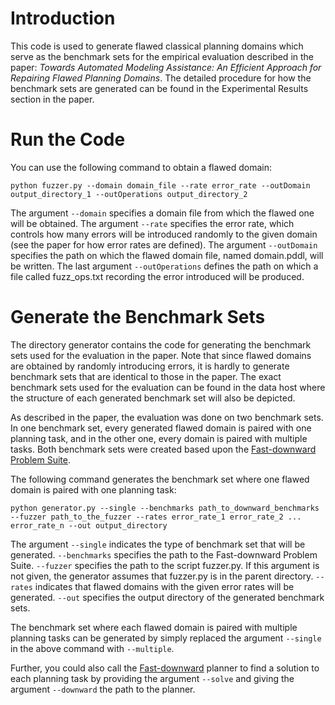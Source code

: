 # Introduction

This code is used to generate flawed classical planning domains which serve as the benchmark sets for the empirical evaluation described in the paper: *Towards Automated Modeling Assistance: An Efficient Approach for Repairing Flawed Planning Domains*. The detailed procedure for how the benchmark sets are generated can be found in the Experimental Results section in the paper.

# Run the Code

You can use the following command to obtain a flawed domain:
```
python fuzzer.py --domain domain_file --rate error_rate --outDomain output_directory_1 --outOperations output_directory_2
```
The argument `--domain` specifies a domain file from which the flawed one will be obtained. The argument `--rate` specifies the error rate, which controls how many errors will be introduced randomly to the given domain (see the paper for how error rates are defined). The argument `--outDomain` specifies the path on which the flawed domain file, named domain.pddl, will be written. The last argument `--outOperations` defines the path on which a file called fuzz_ops.txt recording the error introduced will be produced.

# Generate the Benchmark Sets

The directory generator contains the code for generating the benchmark sets used for the evaluation in the paper. Note that since flawed domains are obtained by randomly introducing errors, it is hardly to generate benchmark sets that are identical to those in the paper. The exact benchmark sets used for the evaluation can be found in the data host where the structure of each generated benchmark set will also be depicted. 

As described in the paper, the evaluation was done on two benchmark sets. In one benchmark set, every generated flawed domain is paired with one planning task, and in the other one, every domain is paired with multiple tasks. Both benchmark sets were created based upon the [Fast-downward Problem Suite](https://github.com/aibasel/downward-benchmarks). 

The following command generates the benchmark set where one flawed domain is paired with one planning task:
```
python generator.py --single --benchmarks path_to_downward_benchmarks --fuzzer path_to_the_fuzzer --rates error_rate_1 error_rate_2 ... error_rate_n --out output_directory
```
The argument `--single` indicates the type of benchmark set that will be generated. `--benchmarks` specifies the path to the Fast-downward Problem Suite. `--fuzzer` specifies the path to the script fuzzer.py. If this argument is not given, the generator assumes that fuzzer.py is in the parent directory. `--rates` indicates that flawed domains with the given error rates will be generated. `--out` specifies the output directory of the generated benchmark sets. 

The benchmark set where each flawed domain is paired with multiple planning tasks can be generated by simply replaced the argument `--single` in the above command with `--multiple`. 

Further, you could also call the [Fast-downward](https://www.fast-downward.org/) planner to find a solution to each planning task by providing the argument `--solve` and giving the argument `--downward` the path to the planner. 